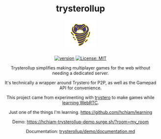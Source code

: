<div align="center">

# trysterollup

<img src="trysterollup.png" height="100">

[![version](https://img.shields.io/npm/v/trysterollup.svg?style=flat-square&color=423a73)](https://www.npmjs.com/package/trysterollup) [![License: MIT](https://img.shields.io/badge/License-MIT-f5d20d.svg?style=flat-square)](https://github.com/hchiam/trysterollup/blob/main/LICENSE)

Trysterollup simplifies making multiplayer games for the web without needing a dedicated server.

It's technically a wrapper around Trystero for P2P, as well as the Gamepad API for convenience.

This project came from experimenting with [trystero](https://github.com/dmotz/trystero) to make games while [learning WebRTC](https://github.com/hchiam/learning-webrtc).

Just one of the things I'm learning. <https://github.com/hchiam/learning>

Demo: <https://hchiam-trysterollup-demo.surge.sh/?room=my_room>

Documentation: [trysterollup/demo/documentation.md](https://github.com/hchiam/trysterollup/blob/main/demo/documentation.md)

</div>
